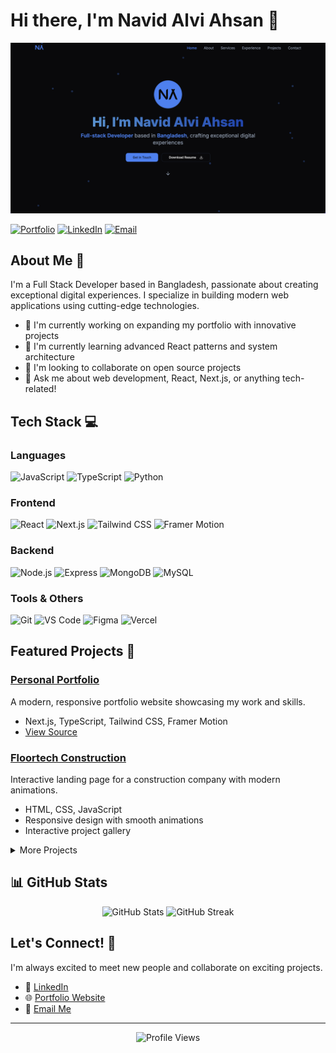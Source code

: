 # Hi there, I'm Navid Alvi Ahsan 👋

<div align="center">
  <img src="img/hero.png" alt="Banner" />
</div>

[![Portfolio](https://img.shields.io/badge/Portfolio-000000?style=for-the-badge&logo=vercel&logoColor=white)](https://navid-alvi-ahsan.vercel.app/)
[![LinkedIn](https://img.shields.io/badge/LinkedIn-0077B5?style=for-the-badge&logo=linkedin&logoColor=white)](https://linkedin.com/in/navid-alvi-ahsan)
[![Email](https://img.shields.io/badge/Email-D14836?style=for-the-badge&logo=gmail&logoColor=white)](mailto:navidalvi.001@gmail.com)

## About Me 🚀

I'm a Full Stack Developer based in Bangladesh, passionate about creating exceptional digital experiences. I specialize in building modern web applications using cutting-edge technologies.

- 🔭 I'm currently working on expanding my portfolio with innovative projects
- 🌱 I'm currently learning advanced React patterns and system architecture
- 👯 I'm looking to collaborate on open source projects
- 💬 Ask me about web development, React, Next.js, or anything tech-related!

## Tech Stack 💻

### Languages
![JavaScript](https://img.shields.io/badge/JavaScript-F7DF1E?style=for-the-badge&logo=javascript&logoColor=black)
![TypeScript](https://img.shields.io/badge/TypeScript-007ACC?style=for-the-badge&logo=typescript&logoColor=white)
![Python](https://img.shields.io/badge/Python-3776AB?style=for-the-badge&logo=python&logoColor=white)

### Frontend
![React](https://img.shields.io/badge/React-20232A?style=for-the-badge&logo=react&logoColor=61DAFB)
![Next.js](https://img.shields.io/badge/Next.js-000000?style=for-the-badge&logo=next.js&logoColor=white)
![Tailwind CSS](https://img.shields.io/badge/Tailwind_CSS-38B2AC?style=for-the-badge&logo=tailwind-css&logoColor=white)
![Framer Motion](https://img.shields.io/badge/Framer_Motion-0055FF?style=for-the-badge&logo=framer&logoColor=white)

### Backend
![Node.js](https://img.shields.io/badge/Node.js-43853D?style=for-the-badge&logo=node.js&logoColor=white)
![Express](https://img.shields.io/badge/Express-000000?style=for-the-badge&logo=express&logoColor=white)
![MongoDB](https://img.shields.io/badge/MongoDB-4EA94B?style=for-the-badge&logo=mongodb&logoColor=white)
![MySQL](https://img.shields.io/badge/MySQL-005C84?style=for-the-badge&logo=mysql&logoColor=white)

### Tools & Others
![Git](https://img.shields.io/badge/Git-F05032?style=for-the-badge&logo=git&logoColor=white)
![VS Code](https://img.shields.io/badge/VS_Code-007ACC?style=for-the-badge&logo=visual-studio-code&logoColor=white)
![Figma](https://img.shields.io/badge/Figma-F24E1E?style=for-the-badge&logo=figma&logoColor=white)
![Vercel](https://img.shields.io/badge/Vercel-000000?style=for-the-badge&logo=vercel&logoColor=white)

## Featured Projects 🌟

### [Personal Portfolio](https://navid-alvi-ahsan.vercel.app/)
A modern, responsive portfolio website showcasing my work and skills.
- Next.js, TypeScript, Tailwind CSS, Framer Motion
- [View Source](https://github.com/navid001/portfolio)

### [Floortech Construction](https://github.com/navid001/FloorTech-Construction)
Interactive landing page for a construction company with modern animations.
- HTML, CSS, JavaScript
- Responsive design with smooth animations
- Interactive project gallery

<details>
<summary>More Projects</summary>

### [Craigslist Web Scraper](https://github.com/navid001/Craigslist-Web-Scraper)
A full-stack web scraping application built with Django and BeautifulSoup.
- Python, Django, BeautifulSoup
- Advanced search functionality
- Data export capabilities

</details>

## 📊 GitHub Stats

<div align="center">
  <img src="https://github-readme-stats.vercel.app/api?username=navid001&show_icons=true&theme=tokyonight" alt="GitHub Stats" />
  <img src="https://github-readme-streak-stats.herokuapp.com/?user=navid001&theme=tokyonight" alt="GitHub Streak" />
</div>

<!-- ## Recent Activity ⚡ -->

<!--START_SECTION:activity-->
<!-- This section will be automatically updated by GitHub Actions -->
<!--END_SECTION:activity-->

## Let's Connect! 🤝

I'm always excited to meet new people and collaborate on exciting projects.

- 💼 [LinkedIn](https://linkedin.com/in/navid-alvi-ahsan)
- 🌐 [Portfolio Website](https://navid-alvi-ahsan.vercel.app/)
- 📧 [Email Me](mailto:navidalvi.001@gmail.com)

---

<div align="center">
  <img src="https://komarev.com/ghpvc/?username=navid001&color=blueviolet" alt="Profile Views" />
</div>
